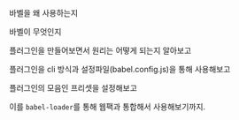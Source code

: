 바벨을 왜 사용하는지<br />

바벨이 무엇인지<br />

플러그인을 만들어보면서 원리는 어떻게 되는지 알아보고<br />

플러그인을 cli 방식과 설정파일(babel.config.js)을 통해 사용해보고<br />

플러그인의 모음인 프리셋을 설정해보고<br />

이를 `babel-loader`를 통해 웹팩과 통합해서 사용해보기까지.
